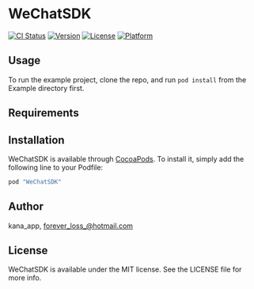 # WeChatSDK

[![CI Status](http://img.shields.io/travis/kana_app/WeChatSDK.svg?style=flat)](https://travis-ci.org/kana_app/WeChatSDK)
[![Version](https://img.shields.io/cocoapods/v/WeChatSDK.svg?style=flat)](http://cocoapods.org/pods/WeChatSDK)
[![License](https://img.shields.io/cocoapods/l/WeChatSDK.svg?style=flat)](http://cocoapods.org/pods/WeChatSDK)
[![Platform](https://img.shields.io/cocoapods/p/WeChatSDK.svg?style=flat)](http://cocoapods.org/pods/WeChatSDK)

## Usage

To run the example project, clone the repo, and run `pod install` from the Example directory first.

## Requirements

## Installation

WeChatSDK is available through [CocoaPods](http://cocoapods.org). To install
it, simply add the following line to your Podfile:

```ruby
pod "WeChatSDK"
```

## Author

kana_app, forever_loss_@hotmail.com

## License

WeChatSDK is available under the MIT license. See the LICENSE file for more info.
